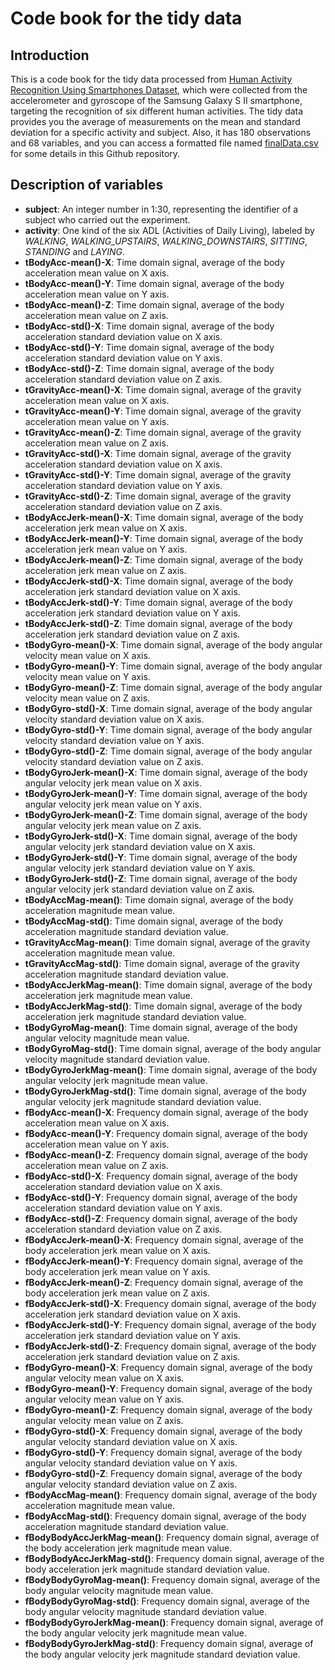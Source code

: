 # Code book for the tidy data

## Introduction
This is a code book for the tidy data processed from [Human Activity Recognition Using Smartphones Dataset](http://archive.ics.uci.edu/ml/datasets/Human+Activity+Recognition+Using+Smartphones), which were collected from the accelerometer and gyroscope of the Samsung Galaxy S II smartphone, targeting the recognition of six
different human activities. The tidy data provides you the average of measurements on the mean and standard deviation for a specific activity and subject. Also, it has 180 observations and 68 variables, and you can access a formatted file named [finalData.csv](https://github.com/MenghaoLiu/getdataproject/blob/master/finalData.csv) for some details in this Github repository.
## Description of variables
- **subject**: An integer number in 1:30, representing the identifier of a subject who carried out the experiment.
- **activity**: One kind of the six ADL (Activities of Daily Living), labeled by *WALKING*, *WALKING_UPSTAIRS*, *WALKING_DOWNSTAIRS*, *SITTING*, *STANDING* and *LAYING*.
- **tBodyAcc-mean()-X**: Time domain signal, average of the body acceleration mean value on X axis.
- **tBodyAcc-mean()-Y**: Time domain signal, average of the body acceleration mean value on Y axis.
- **tBodyAcc-mean()-Z**: Time domain signal, average of the body acceleration mean value on Z axis.
- **tBodyAcc-std()-X**: Time domain signal, average of the body acceleration standard deviation value on X axis.
- **tBodyAcc-std()-Y**: Time domain signal, average of the body acceleration standard deviation value on Y axis.
- **tBodyAcc-std()-Z**: Time domain signal, average of the body acceleration standard deviation value on Z axis.
- **tGravityAcc-mean()-X**: Time domain signal, average of the gravity acceleration mean value on X axis.
- **tGravityAcc-mean()-Y**: Time domain signal, average of the gravity acceleration mean value on Y axis.
- **tGravityAcc-mean()-Z**: Time domain signal, average of the gravity acceleration mean value on Z axis.
- **tGravityAcc-std()-X**: Time domain signal, average of the gravity acceleration standard deviation value on X axis.
- **tGravityAcc-std()-Y**: Time domain signal, average of the gravity acceleration standard deviation value on Y axis.
- **tGravityAcc-std()-Z**: Time domain signal, average of the gravity acceleration standard deviation value on Z axis.
- **tBodyAccJerk-mean()-X**: Time domain signal, average of the body acceleration jerk mean value on X axis.
- **tBodyAccJerk-mean()-Y**: Time domain signal, average of the body acceleration jerk mean value on Y axis.
- **tBodyAccJerk-mean()-Z**: Time domain signal, average of the body acceleration jerk mean value on Z axis.
- **tBodyAccJerk-std()-X**: Time domain signal, average of the body acceleration jerk standard deviation value on X axis.
- **tBodyAccJerk-std()-Y**: Time domain signal, average of the body acceleration jerk standard deviation value on Y axis.
- **tBodyAccJerk-std()-Z**: Time domain signal, average of the body acceleration jerk standard deviation value on Z axis.
- **tBodyGyro-mean()-X**: Time domain signal, average of the body angular velocity mean value on X axis.
- **tBodyGyro-mean()-Y**: Time domain signal, average of the body angular velocity mean value on Y axis.
- **tBodyGyro-mean()-Z**: Time domain signal, average of the body angular velocity mean value on Z axis.
- **tBodyGyro-std()-X**: Time domain signal, average of the body angular velocity standard deviation value on X axis.
- **tBodyGyro-std()-Y**: Time domain signal, average of the body angular velocity standard deviation value on Y axis.
- **tBodyGyro-std()-Z**: Time domain signal, average of the body angular velocity standard deviation value on Z axis.
- **tBodyGyroJerk-mean()-X**: Time domain signal, average of the body angular velocity jerk mean value on X axis.
- **tBodyGyroJerk-mean()-Y**: Time domain signal, average of the body angular velocity jerk mean value on Y axis.
- **tBodyGyroJerk-mean()-Z**: Time domain signal, average of the body angular velocity jerk mean value on Z axis.
- **tBodyGyroJerk-std()-X**: Time domain signal, average of the body angular velocity jerk standard deviation value on X axis.
- **tBodyGyroJerk-std()-Y**: Time domain signal, average of the body angular velocity jerk standard deviation value on Y axis.
- **tBodyGyroJerk-std()-Z**: Time domain signal, average of the body angular velocity jerk standard deviation value on Z axis.
- **tBodyAccMag-mean()**: Time domain signal, average of the body acceleration magnitude mean value.
- **tBodyAccMag-std()**: Time domain signal, average of the body acceleration magnitude standard deviation value.
- **tGravityAccMag-mean()**: Time domain signal, average of the gravity acceleration magnitude mean value.
- **tGravityAccMag-std()**: Time domain signal, average of the gravity acceleration magnitude standard deviation value.
- **tBodyAccJerkMag-mean()**: Time domain signal, average of the body acceleration jerk magnitude mean value.
- **tBodyAccJerkMag-std()**: Time domain signal, average of the body acceleration jerk magnitude standard deviation value.
- **tBodyGyroMag-mean()**: Time domain signal, average of the body angular velocity magnitude mean value.
- **tBodyGyroMag-std()**: Time domain signal, average of the body angular velocity magnitude standard deviation value.
- **tBodyGyroJerkMag-mean()**: Time domain signal, average of the body angular velocity jerk magnitude mean value.
- **tBodyGyroJerkMag-std()**: Time domain signal, average of the body angular velocity jerk magnitude standard deviation value.
- **fBodyAcc-mean()-X**: Frequency domain signal, average of the body acceleration mean value on X axis.
- **fBodyAcc-mean()-Y**: Frequency domain signal, average of the body acceleration mean value on Y axis.
- **fBodyAcc-mean()-Z**: Frequency domain signal, average of the body acceleration mean value on Z axis.
- **fBodyAcc-std()-X**: Frequency domain signal, average of the body acceleration standard deviation value on X axis.
- **fBodyAcc-std()-Y**: Frequency domain signal, average of the body acceleration standard deviation value on Y axis.
- **fBodyAcc-std()-Z**: Frequency domain signal, average of the body acceleration standard deviation value on Z axis.
- **fBodyAccJerk-mean()-X**: Frequency domain signal, average of the body acceleration jerk mean value on X axis.
- **fBodyAccJerk-mean()-Y**: Frequency domain signal, average of the body acceleration jerk mean value on Y axis.
- **fBodyAccJerk-mean()-Z**: Frequency domain signal, average of the body acceleration jerk mean value on Z axis.
- **fBodyAccJerk-std()-X**: Frequency domain signal, average of the body acceleration jerk standard deviation value on X axis.
- **fBodyAccJerk-std()-Y**: Frequency domain signal, average of the body acceleration jerk standard deviation value on Y axis.
- **fBodyAccJerk-std()-Z**: Frequency domain signal, average of the body acceleration jerk standard deviation value on Z axis.
- **fBodyGyro-mean()-X**: Frequency domain signal, average of the body angular velocity mean value on X axis.
- **fBodyGyro-mean()-Y**: Frequency domain signal, average of the body angular velocity mean value on Y axis.
- **fBodyGyro-mean()-Z**: Frequency domain signal, average of the body angular velocity mean value on Z axis.
- **fBodyGyro-std()-X**: Frequency domain signal, average of the body angular velocity standard deviation value on X axis.
- **fBodyGyro-std()-Y**: Frequency domain signal, average of the body angular velocity standard deviation value on Y axis.
- **fBodyGyro-std()-Z**: Frequency domain signal, average of the body angular velocity standard deviation value on Z axis.
- **fBodyAccMag-mean()**: Frequency domain signal, average of the body acceleration magnitude mean value.
- **fBodyAccMag-std()**: Frequency domain signal, average of the body acceleration magnitude standard deviation value.
- **fBodyBodyAccJerkMag-mean()**: Frequency domain signal, average of the body acceleration jerk magnitude mean value.
- **fBodyBodyAccJerkMag-std()**: Frequency domain signal, average of the body acceleration jerk magnitude standard deviation value.
- **fBodyBodyGyroMag-mean()**: Frequency domain signal, average of the body angular velocity magnitude mean value.
- **fBodyBodyGyroMag-std()**: Frequency domain signal, average of the body angular velocity magnitude standard deviation value.
- **fBodyBodyGyroJerkMag-mean()**: Frequency domain signal, average of the body angular velocity jerk magnitude mean value.
- **fBodyBodyGyroJerkMag-std()**: Frequency domain signal, average of the body angular velocity jerk magnitude standard deviation value.



